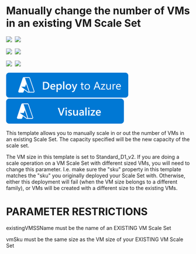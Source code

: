 # Manually change the number of VMs in an existing VM Scale Set

<IMG SRC="https://azurequickstartsservice.blob.core.windows.net/badges/201-vmss-scale-existing/PublicLastTestDate.svg" />&nbsp;
<IMG SRC="https://azurequickstartsservice.blob.core.windows.net/badges/201-vmss-scale-existing/PublicDeployment.svg" />&nbsp;

<IMG SRC="https://azurequickstartsservice.blob.core.windows.net/badges/201-vmss-scale-existing/FairfaxLastTestDate.svg" />&nbsp;
<IMG SRC="https://azurequickstartsservice.blob.core.windows.net/badges/201-vmss-scale-existing/FairfaxDeployment.svg" />&nbsp;

<IMG SRC="https://azurequickstartsservice.blob.core.windows.net/badges/201-vmss-scale-existing/BestPracticeResult.svg" />&nbsp;
<IMG SRC="https://azurequickstartsservice.blob.core.windows.net/badges/201-vmss-scale-existing/CredScanResult.svg" />&nbsp;

<a href="https://portal.azure.com/#create/Microsoft.Template/uri/https%3A%2F%2Fraw.githubusercontent.com%2FAzure%2Fazure-quickstart-templates%2Fmaster%2F201-vmss-scale-existing%2Fazuredeploy.json" target="_blank">
    <img src="https://raw.githubusercontent.com/Azure/azure-quickstart-templates/master/1-CONTRIBUTION-GUIDE/images/deploytoazure.svg"/>
</a>
<a href="http://armviz.io/#/?load=https%3A%2F%2Fraw.githubusercontent.com%2FAzure%2Fazure-quickstart-templates%2Fmaster%2F201-vmss-scale-existing%2Fazuredeploy.json" target="_blank">
    <img src="https://raw.githubusercontent.com/Azure/azure-quickstart-templates/master/1-CONTRIBUTION-GUIDE/images/visualizebutton.svg"/>
</a>

This template allows you to manually scale in or out the number of VMs in an existing Scale Set. The capacity specified will be the new capacity of the scale set. 

The VM size in this template is set to Standard_D1_v2. If you are doing a scale operation on a VM Scale Set with different sized VMs, you will need to change this parameter. I.e. make sure the "sku" property in this template matches the "sku" you originally deployed your Scale Set with. Otherwise, either this deployment will fail (when the VM size belongs to a different family), or VMs will be created with a different size to the existing VMs.

PARAMETER RESTRICTIONS
======================

existingVMSSName must be the name of an EXISTING VM Scale Set

vmSku must be the same size as the VM size of your EXISTING VM Scale Set

